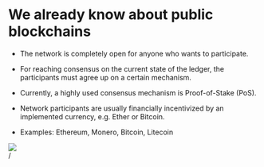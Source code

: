 # We already know about public blockchains

<div grid="~ cols-2 gap-2" m="t-2">
<div>

- The network is completely open for anyone who wants to participate.

- For reaching consensus on the  current state of the ledger, the participants must agree up on a certain mechanism. 

- Currently, a highly  used consensus mechanism is Proof-of-Stake (PoS). 

- Network participants are usually financially  incentivized by an implemented currency, e.g. Ether or Bitcoin.

- Examples: Ethereum, Monero, Bitcoin, Litecoin
</div>

  <div>
    <img border="rounded" src="/anime-strawberry.gif">
  </div>
</div>
<div class="absolute right-5px bottom-5px">
<SlideCurrentNo /> / <SlidesTotal />
</div>